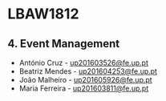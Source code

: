 # LBAW1812

## 4. Event Management

* António Cruz   - up201603526@fe.up.pt
* Beatriz Mendes - up201604253@fe.up.pt
* João Malheiro  - up201605926@fe.up.pt
* Maria Ferreira - up201603811@fe.up.pt
